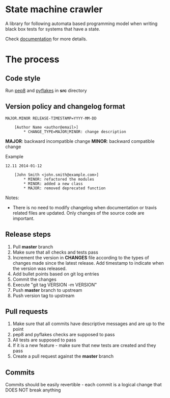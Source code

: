 # State machine crawler

A library for following automata based programming model when writing black box tests for systems that have a state.

Check [documentation](http://state-machine-crawler.readthedocs.org/en/latest/) for more details.

# The process

## Code style

Run [pep8](https://pypi.python.org/pypi/pep8) and [pyflakes](https://pypi.python.org/pypi/pyflakes) in **src** directory

## Version policy and changelog format

```
MAJOR.MINOR RELEASE-TIMESTAMP=YYYY-MM-DD

    [Author Name <author@email>]
        * CHANGE_TYPE=MAJOR|MINOR: change description
```

**MAJOR**: backward incompatible change
**MINOR**: backward compatible change

Example

```
12.11 2014-01-12

    [John Smith <john.smith@example.com>]
        * MINOR: refactored the modules
        * MINOR: added a new class
        * MAJOR: removed deprecated function
```

Notes:

- There is no need to modify changelog when documentation or travis related files are updated. Only changes of the
  source code are important.

## Release steps

1. Pull **master** branch
2. Make sure that all checks and tests pass
3. Increment the version in **CHANGES** file according to the types of changes made since the latest release. Add
   timestamp to indicate when the version was released.
4. Add bullet points based on git log entries
5. Commit the changes
6. Execute "git tag VERSION -m VERSION"
7. Push **master** branch to upstream
8. Push version tag to upstream

## Pull requests

1. Make sure that all commits have descriptive messages and are up to the point
2. pep8 and pyflakes checks are supposed to pass
3. All tests are supposed to pass
4. If it is a new feature - make sure that new tests are created and they pass
5. Create a pull request against the **master** branch

## Commits

Commits should be easily revertible - each commit is a logical change that DOES NOT break anything
